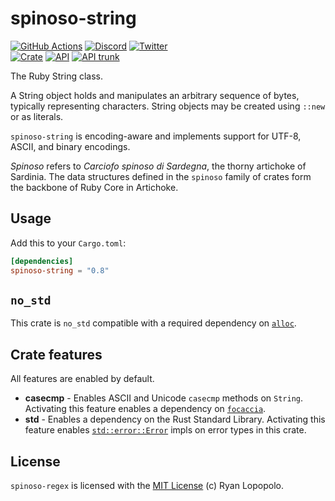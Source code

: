 # spinoso-string

[![GitHub Actions](https://github.com/artichoke/artichoke/workflows/CI/badge.svg)](https://github.com/artichoke/artichoke/actions)
[![Discord](https://img.shields.io/discord/607683947496734760)](https://discord.gg/QCe2tp2)
[![Twitter](https://img.shields.io/twitter/follow/artichokeruby?label=Follow&style=social)](https://twitter.com/artichokeruby)
<br>
[![Crate](https://img.shields.io/crates/v/spinoso-string.svg)](https://crates.io/crates/spinoso-string)
[![API](https://docs.rs/spinoso-string/badge.svg)](https://docs.rs/spinoso-string)
[![API trunk](https://img.shields.io/badge/docs-trunk-blue.svg)](https://artichoke.github.io/artichoke/spinoso_string/)

The Ruby String class.

A String object holds and manipulates an arbitrary sequence of bytes, typically
representing characters. String objects may be created using `::new` or as
literals.

`spinoso-string` is encoding-aware and implements support for UTF-8, ASCII, and
binary encodings.

_Spinoso_ refers to _Carciofo spinoso di Sardegna_, the thorny artichoke of
Sardinia. The data structures defined in the `spinoso` family of crates form the
backbone of Ruby Core in Artichoke.

## Usage

Add this to your `Cargo.toml`:

```toml
[dependencies]
spinoso-string = "0.8"
```

## `no_std`

This crate is `no_std` compatible with a required dependency on [`alloc`].

[`alloc`]: https://doc.rust-lang.org/alloc/

## Crate features

All features are enabled by default.

- **casecmp** - Enables ASCII and Unicode `casecmp` methods on `String`.
  Activating this feature enables a dependency on [`focaccia`].
- **std** - Enables a dependency on the Rust Standard Library. Activating this
  feature enables [`std::error::Error`] impls on error types in this crate.

[`focaccia`]: https://docs.rs/focaccia
[`std::error::error`]: https://doc.rust-lang.org/std/error/trait.Error.html

## License

`spinoso-regex` is licensed with the [MIT License](LICENSE) (c) Ryan Lopopolo.
